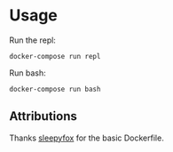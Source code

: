 # Usage

Run the repl:

`docker-compose run repl`

Run bash:

`docker-compose run bash`

## Attributions

Thanks [sleepyfox](https://github.com/sleepyfox) for the basic Dockerfile.
